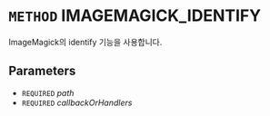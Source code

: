 # `METHOD` IMAGEMAGICK_IDENTIFY
ImageMagick의 identify 기능을 사용합니다.

## Parameters
* `REQUIRED` *path*
* `REQUIRED` *callbackOrHandlers*
